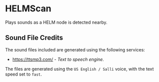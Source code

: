 # HELMScan

Plays sounds as a HELM node is detected nearby.

## Sound File Credits

The sound files included are generated using the following services:

  - https://ttsmp3.com/ - _Text to speech engine._

The files are generated using the `US English / Salli` voice, with the text speed set to `fast`. 
